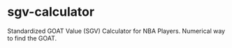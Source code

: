 # sgv-calculator
Standardized GOAT Value (SGV) Calculator for NBA Players. Numerical way to find the GOAT.
